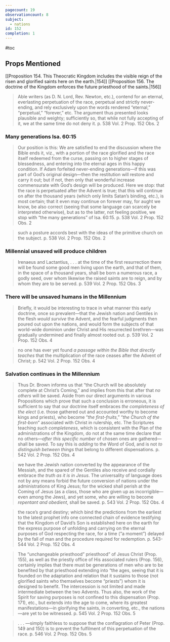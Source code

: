 ```yaml
---
pagecount: 19
observationcount: 8
subject:
  - nations
id: 152
completion: 1
---
```

#toc

## Props Mentioned
[[Proposition 154. This Theocratic Kingdom includes the visible reign of the risen and glorified saints here on the earth.|154]] [[Proposition 156. The doctrine of the Kingdom enforces the future priesthood of the saints.|156]] 

>Able writers (as D. N. Lord, Rev. Newton, etc.), contend for an eternal, everlasting perpetuation of the race, perpetual and strictly never-ending, and rely exclusively upon the words rendered “eternal,” “perpetual,” “forever,” etc. The argument thus presented looks plausible and weighty; sufficiently so, that while not fully accepting of it, we at the same time do not deny it.
>p. 538 Vol. 2 Prop. 152 Obs. 2

### Many generations Isa. 60:15

>Our position is this: We are satisfied to end the discussion where the Bible ends it, viz., with a portion of the race glorified and the race itself redeemed from the curse, passing on to higher stages of blessedness, and entering into the eternal ages in this happy condition. If Adam forfeited never-ending generations—if this was part of God’s original design—then the restitution will restore and carry it out; but if not, then only that wonderful increase commensurate with God’s design will be produced. Here we stop: that the race is perpetuated after the Advent is true; that this will continue on after the thousand years (which only limits Satan’s binding, etc.), is most certain; that it even may continue on forever may, for aught we know, be also correct (seeing that some language can scarcely be interpreted otherwise), but as to the latter, not feeling positive, we stop with “the many generations” of Isa. 60:15.
>p. 538 Vol. 2 Prop. 152 Obs. 2

>such a posture accords best with the ideas of the primitive church on the subject.
>p. 538 Vol. 2 Prop. 152 Obs. 2

### Millennial unsaved will produce children

>Irenaeus and Lactantius, . . . at the time of the first resurrection there will be found some good men living upon the earth, and that of them, in the space of a thousand years, shall be born a numerous race, a godly seed, over whom likewise the raised saints are to reign, and by whom they are to be served.
>p. 539 Vol. 2 Prop. 152 Obs. 3

### There will be unsaved humans in the Millennium

>Briefly, it would be interesting to trace in what manner this early doctrine, once so prevalent—that the Jewish nation and Gentiles in the flesh *would survive* the Advent, and the fearful judgments then poured out upon the nations, and would form the subjects of that world-wide dominion under Christ and His resurrected brethren—was gradually undermined and finally almost rooted out.
>p. 539 Vol. 2 Prop. 152 Obs. 4

>no one has ever yet found *a passage within the Bible that directly teaches* that the multiplication of the race ceases after the Advent of Christ;
>p. 542 Vol. 2 Prop. 152 Obs. 4

### Salvation continues in the Millennium

>Thus Dr. Brown informs us that “the Church will be absolutely complete at Christ’s Coming,” and implies from this that after that *no others* will be saved. Aside from our direct arguments in various Propositions which prove that such a conclusion is erroneous, it is sufficient to say that our doctrine itself embraces *the completeness of the elect* (i.e. those gathered out and accounted worthy to become kings and priests), who become “*the first-fruits*,” “*the Church of the first-born*” associated with Christ in rulership, etc. The Scriptures teaching *such completeness*, which is consistent with the Plan of the administrations of the Kingdom, do not at the same time declare that no others—*after this specific number* of chosen ones are gathered—shall be saved. To say this is *adding* to the Word of God, and is not *to distinguish between things* that belong to different dispensations.
>p. 542 Vol. 2 Prop. 152 Obs. 4

>we have the Jewish nation converted by the appearance of the Messiah, and the spared of the Gentiles also receive and cordially embrace *the truth as it is in Jesus*. The universality of language does not by any means forbid the future conversion of nations under the administrations of King Jesus; for the wicked shall perish at the Coming of Jesus (as a class, those who are given up as incorrigible—even among the Jews), and yet some, who are willing to become *repentant and obedient*, shall be saved.
>p. 543 Vol. 2 Prop. 152 Obs. 4

>the race’s grand destiny; which bind the predictions from the earliest to the latest prophet info one connected chain of evidence testifying that the Kingdom of David’s Son is established here on the earth for the express purpose of unfolding and carrying on the eternal purposes of God respecting the race, for a time (“a moment”) delayed by the fall of man and the procedure required for redemption.
>p. 543-544 Vol. 2 Prop. 152 Obs. 4


>The “unchangeable priesthood” priesthood” of Jesus Christ (Prop. 155), as well as the priestly office of His associated rulers (Prop. 156), certainly implies that there must be generations of men who are to be benefited by that priesthood extending into “the ages, seeing that it is founded on the adaptation and relation that it sustains to those (not glorified saints who themselves become “priests”) whom it is designed to benefit. The intercession is not limited and made intermediate between the two Advents. Thus also, the work of the Spirit for saving purposes is not confined to this dispensation (Prop. 171), etc., but extends into the age to come, where its greatest manifestations—in glorifying the saints, in converting, etc., the nations—are yet to be witnessed.
>p. 545 Vol. 2 Prop. 152 Obs. 5

>. . . —simply faithless to suppose that the conflagration of Peter (Prop. 149 and 150) is to prevent the fulfilment of this perpetuation of the race.
>p. 546 Vol. 2 Prop. 152 Obs. 5





